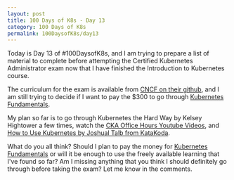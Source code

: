 ```yaml
---
layout: post
title: 100 Days of K8s - Day 13
category: 100 Days of K8s
permalink: 100DaysofK8s/day13
---
```


Today is Day 13 of #100DaysofK8s, and I am trying to prepare a list of material to complete before attempting the Certified Kubernetes Administrator exam now that I have finished the Introduction to Kubernetes course.

The curriculum for the exam is available from [CNCF on their github](https://github.com/cncf/curriculum/blob/master/CKA_Curriculum_V1.14.1.pdf), and I am still trying to decide if I want to pay the $300 to go through [Kubernetes Fundamentals](https://training.linuxfoundation.org/training/kubernetes-fundamentals/).

My plan so far is to go through Kubernetes the Hard Way by Kelsey Hightower a few times, watch the [CKA Office Hours Youtube Videos](https://www.youtube.com/playlist?list=PL5cnXKhXmBeZlQSe6xBSchFCM2Mi3fYCa), and [How to Use Kubernetes by Joshual Talb from KataKoda](https://www.katacoda.com/joshuatalb/courses/kubernetes).

What do you all think? Should I plan to pay the money for [Kubernetes Fundamentals](https://training.linuxfoundation.org/training/kubernetes-fundamentals/) or will it be enough to use the freely available learning that I've found so far?  Am I missing anything that you think I should definitely go through before taking the exam? Let me know in the comments. 
